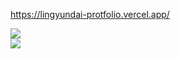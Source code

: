 https://lingyundai-protfolio.vercel.app/

![](https://github-readme-stats.vercel.app/api?username=lingyundai&theme=nord&hide_border=true&include_all_commits=true&count_private=true)<br/>
![](https://github-readme-stats.vercel.app/api/top-langs/?username=lingyundai&theme=nord&hide_border=true&include_all_commits=true&count_private=true&layout=compact)<br/>

